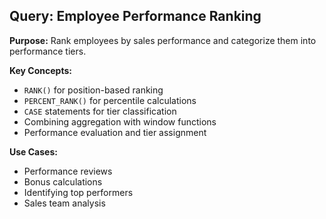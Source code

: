 ## Query: Employee Performance Ranking

**Purpose:** Rank employees by sales performance and categorize them into performance tiers.

**Key Concepts:**
- `RANK()` for position-based ranking
- `PERCENT_RANK()` for percentile calculations
- `CASE` statements for tier classification
- Combining aggregation with window functions
- Performance evaluation and tier assignment

**Use Cases:**
- Performance reviews
- Bonus calculations
- Identifying top performers
- Sales team analysis